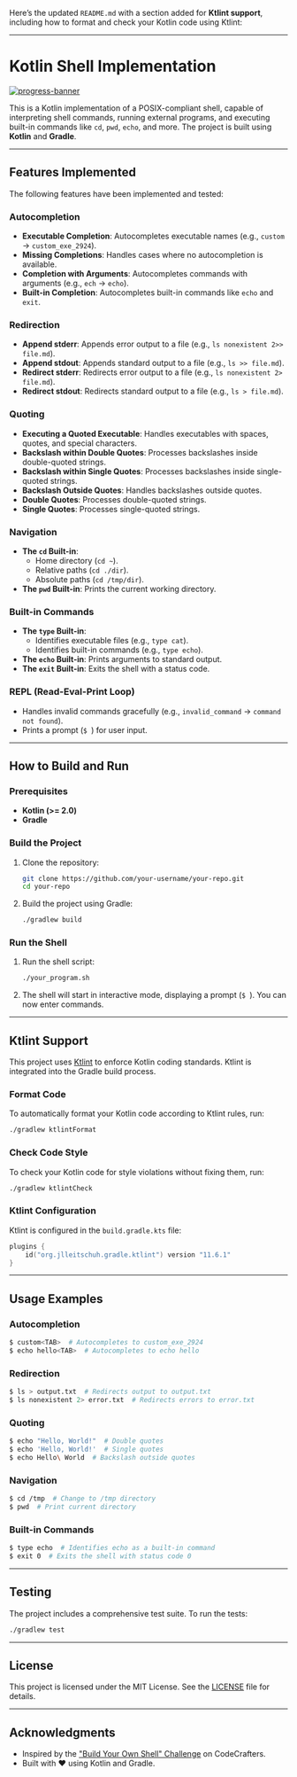 Here’s the updated `README.md` with a section added for **Ktlint support**, including how to format and check your Kotlin code using Ktlint:

---

# Kotlin Shell Implementation

[![progress-banner](https://backend.codecrafters.io/progress/shell/4f30f11f-8d72-4f27-a193-d27fdc499579)](https://app.codecrafters.io/users/codecrafters-bot?r=2qF)

This is a Kotlin implementation of a POSIX-compliant shell, capable of interpreting shell commands, running external programs, and executing built-in commands like `cd`, `pwd`, `echo`, and more. The project is built using **Kotlin** and **Gradle**.

---

## Features Implemented

The following features have been implemented and tested:

### **Autocompletion**
- **Executable Completion**: Autocompletes executable names (e.g., `custom` → `custom_exe_2924`).
- **Missing Completions**: Handles cases where no autocompletion is available.
- **Completion with Arguments**: Autocompletes commands with arguments (e.g., `ech` → `echo`).
- **Built-in Completion**: Autocompletes built-in commands like `echo` and `exit`.

### **Redirection**
- **Append stderr**: Appends error output to a file (e.g., `ls nonexistent 2>> file.md`).
- **Append stdout**: Appends standard output to a file (e.g., `ls >> file.md`).
- **Redirect stderr**: Redirects error output to a file (e.g., `ls nonexistent 2> file.md`).
- **Redirect stdout**: Redirects standard output to a file (e.g., `ls > file.md`).

### **Quoting**
- **Executing a Quoted Executable**: Handles executables with spaces, quotes, and special characters.
- **Backslash within Double Quotes**: Processes backslashes inside double-quoted strings.
- **Backslash within Single Quotes**: Processes backslashes inside single-quoted strings.
- **Backslash Outside Quotes**: Handles backslashes outside quotes.
- **Double Quotes**: Processes double-quoted strings.
- **Single Quotes**: Processes single-quoted strings.

### **Navigation**
- **The `cd` Built-in**:
    - Home directory (`cd ~`).
    - Relative paths (`cd ./dir`).
    - Absolute paths (`cd /tmp/dir`).
- **The `pwd` Built-in**: Prints the current working directory.

### **Built-in Commands**
- **The `type` Built-in**:
    - Identifies executable files (e.g., `type cat`).
    - Identifies built-in commands (e.g., `type echo`).
- **The `echo` Built-in**: Prints arguments to standard output.
- **The `exit` Built-in**: Exits the shell with a status code.

### **REPL (Read-Eval-Print Loop)**
- Handles invalid commands gracefully (e.g., `invalid_command` → `command not found`).
- Prints a prompt (`$ `) for user input.

---

## How to Build and Run

### Prerequisites
- **Kotlin (>= 2.0)**
- **Gradle**

### Build the Project
1. Clone the repository:
   ```bash
   git clone https://github.com/your-username/your-repo.git
   cd your-repo
   ```
2. Build the project using Gradle:
   ```bash
   ./gradlew build
   ```

### Run the Shell
1. Run the shell script:
   ```bash
   ./your_program.sh
   ```
2. The shell will start in interactive mode, displaying a prompt (`$ `). You can now enter commands.

---

## Ktlint Support

This project uses [Ktlint](https://ktlint.github.io/) to enforce Kotlin coding standards. Ktlint is integrated into the Gradle build process.

### Format Code
To automatically format your Kotlin code according to Ktlint rules, run:
```bash
./gradlew ktlintFormat
```

### Check Code Style
To check your Kotlin code for style violations without fixing them, run:
```bash
./gradlew ktlintCheck
```

### Ktlint Configuration
Ktlint is configured in the `build.gradle.kts` file:
```kotlin
plugins {
    id("org.jlleitschuh.gradle.ktlint") version "11.6.1"
}
```

---

## Usage Examples

### Autocompletion
```bash
$ custom<TAB>  # Autocompletes to custom_exe_2924
$ echo hello<TAB>  # Autocompletes to echo hello
```

### Redirection
```bash
$ ls > output.txt  # Redirects output to output.txt
$ ls nonexistent 2> error.txt  # Redirects errors to error.txt
```

### Quoting
```bash
$ echo "Hello, World!"  # Double quotes
$ echo 'Hello, World!'  # Single quotes
$ echo Hello\ World  # Backslash outside quotes
```

### Navigation
```bash
$ cd /tmp  # Change to /tmp directory
$ pwd  # Print current directory
```

### Built-in Commands
```bash
$ type echo  # Identifies echo as a built-in command
$ exit 0  # Exits the shell with status code 0
```

---

## Testing

The project includes a comprehensive test suite. To run the tests:
```bash
./gradlew test
```

---

## License

This project is licensed under the MIT License. See the [LICENSE](LICENSE) file for details.

---

## Acknowledgments

- Inspired by the ["Build Your Own Shell" Challenge](https://app.codecrafters.io/courses/shell/overview) on CodeCrafters.
- Built with ❤️ using Kotlin and Gradle.
